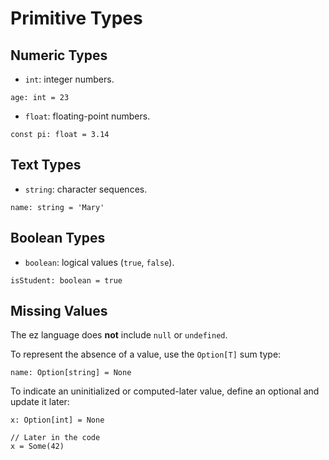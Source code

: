 # Primitive Types

## Numeric Types

-   `int`: integer numbers.

```ez
age: int = 23
```

-   `float`: floating-point numbers.

```ez
const pi: float = 3.14
```

## Text Types

-   `string`: character sequences.

```ez
name: string = 'Mary'
```

## Boolean Types

-   `boolean`: logical values (`true`, `false`).

```ez
isStudent: boolean = true
```

## Missing Values

The ez language does **not** include `null` or `undefined`.

To represent the absence of a value, use the `Option[T]` sum type:

```ez
name: Option[string] = None
```

To indicate an uninitialized or computed-later value, define an optional and update it later:

```ez
x: Option[int] = None

// Later in the code
x = Some(42)
```
